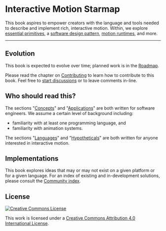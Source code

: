 # Interactive Motion Starmap

This book aspires to empower creators with the language and tools needed to describe and implement rich, interactive motion. Within, we explore [essential primitives](concepts/primitives.md), a [software design pattern](plan-execution-pattern.md), [motion runtimes](concepts/runtimes.md), and more.

---

## Evolution

This book is expected to evolve over time; planned work is in the [Roadmap](https://material-motion.gitbooks.io/material-motion-team/content/roadmaps/meta.html). 

Please read the chapter on [Contributing](CONTRIBUTING.md) to learn how to contribute to this book. Feel free to [start discussions](https://www.gitbook.com/book/material-motion/material-motion-starmap/discussions) or to leave comments in-line.

## Who should read this?

The sections "[Concepts](concepts/)" and "[Applications](applications/)" are both written for software engineers. We assume a certain level of background including:

- familiarity with at least one programming language, and
- familiarity with animation systems.

The sections "[Languages](languages/)" and "[Hypotheticals](hypotheticals/)" are both written for anyone interested in interactive motion.

## Implementations

This book explores ideas that may or may not exist on a given platform or for a given language. For an index of existing and in-development solutions, please consult the [Community index](community_index/).

## License

[![Creative Commons License](https://i.creativecommons.org/l/by/4.0/88x31.png)](http://creativecommons.org/licenses/by/4.0/)

This work is licensed under a [Creative Commons Attribution 4.0 International License](http://creativecommons.org/licenses/by/4.0/).

<!--

LGTM:
- featherless
- larche

-->
